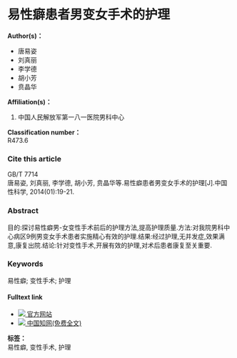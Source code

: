 # 易性癖患者男变女手术的护理

**Author(s)：**  
- 唐易姿  
- 刘真丽  
- 李学德  
- 胡小芳  
- 贲晶华  

**Affiliation(s)：**  
1. 中国人民解放军第一八一医院男科中心

**Classification number：**  
R473.6

### **Cite this article**

GB/T 7714  
唐易姿, 刘真丽, 李学德, 胡小芳, 贲晶华等.易性癖患者男变女手术的护理\[J\].中国性科学, 2014(01):19-21.

### **Abstract**

目的:探讨易性癖男-女变性手术前后的护理方法,提高护理质量.方法:对我院男科中心病区9例男变女手术患者实施精心有效的护理.结果:经过护理,无并发症,效果满意,康复出院.结论:针对变性手术,开展有效的护理,对术后患者康复至关重要.

### **Keywords**

易性癖; 变性手术; 护理

#### Fulltext link

- [![](/res/favicons/cnp.ico) 官方网站](http://www.zgxkxzzs.com)  
- [![](/res/favicons/cnki.ico) 中国知网(免费全文)](https://kns.cnki.net/kcms/detail/detail.aspx?dbcode=CJFD&filename=XKXZ201401009&dbname=CJFDLAST2020)  

**标签：**  
易性癖, 变性手术, 护理